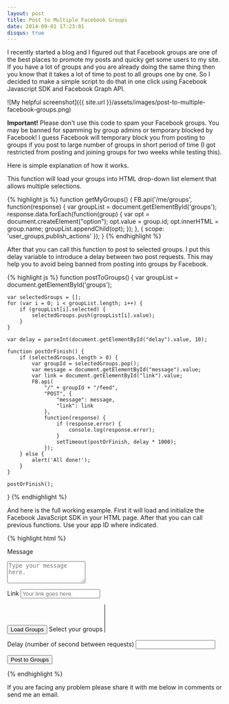 ```yaml
---
layout: post
title: Post to Multiple Facebook Groups
date: 2014-09-01 17:23:01 
disqus: true
---
```


I recently started a blog and I figured out that Facebook groups are one of the best places to promote my posts and quicky get some users to my site. If you have a lot of groups and you are already doing the same thing then you know that it takes a lot of time to post to all groups one by one. So I decided to make a simple script to do that in one click using Facebook Javascript SDK and Facebook Graph API.

![My helpful screenshot]({{ site.url }}/assets/images/post-to-multiple-facebook-groups.png)

**Important!** Please don't use this code to spam your Facebook groups. You may be banned for spamming by group admins or temporary blocked by Facebook!
I guess Facebook will temporary block you from posting to groups if you post to large number of groups in short period of time (I got restricted from posting and joining groups for two weeks while testing this). 

Here is simple explanation of how it works.

This function will load your groups into HTML drop-down list element that allows multiple selections.

{% highlight js %}
function getMyGroups() {
    FB.api('/me/groups', function(response) {
        var groupList = document.getElementById('groups');
        response.data.forEach(function(group) {
            var opt = document.createElement("option");
            opt.value = group.id;
            opt.innerHTML = group.name;
            groupList.appendChild(opt);
        });
    }, {
        scope: 'user_groups,publish_actions'
    });
}
{% endhighlight %}


After that you can call this function to post to selected groups. I put this delay variable to introduce a delay
between two post requests. This may help you to avoid being banned from posting into groups by Facebook.

{% highlight js %}
function postToGroups() {
    var groupList = document.getElementById('groups');

    var selectedGroups = [];
    for (var i = 0; i < groupList.length; i++) {
        if (groupList[i].selected) {
            selectedGroups.push(groupList[i].value);
        }
    }

    var delay = parseInt(document.getElementById("delay").value, 10);

    function postOrFinish() {
        if (selectedGroups.length > 0) {
            var groupId = selectedGroups.pop();
            var message = document.getElementById("message").value;
            var link = document.getElementById("link").value;
            FB.api(
                "/" + groupId + "/feed",
                "POST", {
                    "message": message,
                    "link": link
                },
                function(response) {
                    if (response.error) {
                        console.log(response.error);
                    }
                    setTimeout(postOrFinish, delay * 1000);
                });
        } else {
            alert('All done!');
        }
    }

    postOrFinish();
}
{% endhighlight %}

And here is the full working example. First it will load and initialize the Facebook JavaScript SDK in your HTML page. After that you can call previous functions. Use your app ID where indicated.

{% highlight html %}
<!DOCTYPE html>
<html>
<head>
<title>Post to Multiple Facebook Groups</title>
<meta charset="UTF-8">
</head>
<body>
<script>
    // This is called with the results from from FB.getLoginStatus().
    function statusChangeCallback(response) {
        console.log('statusChangeCallback');
        console.log(response);
        // The response object is returned with a status field that lets the
        // app know the current login status of the person.
        // Full docs on the response object can be found in the documentation
        // for FB.getLoginStatus().
        if (response.status === 'connected') {
            // Logged into your app and Facebook.
            testAPI();
        } else if (response.status === 'not_authorized') {
            // The person is logged into Facebook, but not your app.
            document.getElementById('status').innerHTML = 'Please log ' +
                'into this app.';
        } else {
            // The person is not logged into Facebook, so we're not sure if
            // they are logged into this app or not.
            document.getElementById('status').innerHTML = 'Please log ' +
                'into Facebook.';
        }
    }

    // This function is called when someone finishes with the Login
    // Button.  See the onlogin handler attached to it in the sample
    // code below.
    function checkLoginState() {
        FB.getLoginStatus(function(response) {
            statusChangeCallback(response);
        });
    }

    window.fbAsyncInit = function() {
        FB.init({
            appId: '{your-app-id}',
            cookie: true, // enable cookies to allow the server to access 
            // the session
            xfbml: true, // parse social plugins on this page
            version: 'v2.1' // use version 2.1
        });

        // Now that we've initialized the JavaScript SDK, we call 
        // FB.getLoginStatus().  This function gets the state of the
        // person visiting this page and can return one of three states to
        // the callback you provide.  They can be:
        //
        // 1. Logged into your app ('connected')
        // 2. Logged into Facebook, but not your app ('not_authorized')
        // 3. Not logged into Facebook and can't tell if they are logged into
        //    your app or not.
        //
        // These three cases are handled in the callback function.

        FB.getLoginStatus(function(response) {
            statusChangeCallback(response);
        });

    };

    // Load the SDK asynchronously
    (function(d, s, id) {
        var js, fjs = d.getElementsByTagName(s)[0];
        if (d.getElementById(id)) return;
        js = d.createElement(s);
        js.id = id;
        js.src = "//connect.facebook.net/en_US/sdk.js";
        fjs.parentNode.insertBefore(js, fjs);
    }(document, 'script', 'facebook-jssdk'));

    // Here we run a very simple test of the Graph API after login is
    // successful.  See statusChangeCallback() for when this call is made.
    function testAPI() {
        console.log('Welcome!  Fetching your information.... ');
        FB.api('/me', function(response) {
            console.log('Successful login for: ' + response.name);
            document.getElementById('status').innerHTML =
                'Thanks for logging in, ' + response.name + '!';
        });
    }

    // This function reads your Facebook groups.
    function getMyGroups() {
        FB.api('/me/groups', function(response) {
            var groupList = document.getElementById('groups');
            response.data.forEach(function(group) {
                var opt = document.createElement("option");
                opt.value = group.id;
                opt.innerHTML = group.name;
                groupList.appendChild(opt);
            });
        }, {
            scope: 'user_groups,publish_actions'
        });
    }

    function postToSelectedGroups() {
        var groupList = document.getElementById('groups');

        var selectedGroupIds = [];
        for (var i = 0; i < groupList.length; i++) {
            if (groupList[i].selected) {
                selectedGroupIds.push(groupList[i].value);
            }
        }        

        var delay = parseInt(document.getElementById("delay").value, 10);

        function postOrFinish() {
            if (selectedGroupIds.length > 0) {
                var groupId = selectedGroupIds.pop();
                var message = document.getElementById("message").value;
                var link = document.getElementById("link").value;
                FB.api(
                    "/" + groupId + "/feed",
                    "POST", {
                        "message": message,
                        "link": link
                    },
                    function(response) {
                        if (response.error) {
                            console.log(response.error);
                        }
                        setTimeout(postOrFinish, delay * 1000);
                    });
            } else {
                alert('All done!');
            }
        }

        postOrFinish();
    }
</script>
<!--
   Below we include the Login Button social plugin. This button uses
   the JavaScript SDK to present a graphical Login button that triggers
   the FB.login() function when clicked.
   -->
<fb:login-button scope="public_profile,email" onlogin="checkLoginState();"></fb:login-button>
<div id="status"></div>

<label for="message">Message</label>
<textarea rows="3" placeholder="Type your message here." id="message"></textarea>

<label for="link">Link</label>
<input type="text" value="" id="link" placeholder="Your link goes here." />

<button type="button" onclick="getMyGroups();">Load Groups</button>
<label for="groups">Select your groups</label>
<select multiple id="groups"></select>

<label for="link">Delay (number of second between requests)</label>
<input type="text" id="delay" />

<button type="button" onclick="postToSelectedGroups();">Post to Groups</button>

</body>
</html>
{% endhighlight %}

If you are facing any problem please share it with me below in comments or send me an email.

